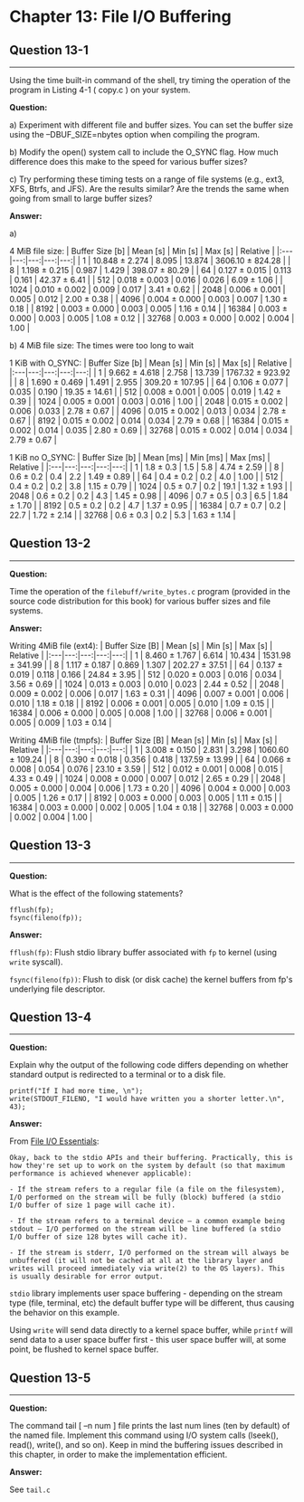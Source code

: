 # Chapter 13: File I/O Buffering

## Question 13-1

---

Using the time built-in command of the shell, try timing the operation of the program in Listing 4-1 ( copy.c ) on your system.

**Question:**

a) Experiment with different file and buffer sizes. You can set the buffer size using the –DBUF_SIZE=nbytes option when compiling the program.

b) Modify the open() system call to include the O_SYNC flag. How much difference does this make to the speed for various buffer sizes?

c) Try performing these timing tests on a range of file systems (e.g., ext3, XFS, Btrfs, and JFS). Are the results similar? Are the trends the same when going from small to large buffer sizes?

**Answer:**

a)

4 MiB file size:
| Buffer Size [b] | Mean [s] | Min [s] | Max [s] | Relative |
|:---|---:|---:|---:|---:|
| 1 | 10.848 ± 2.274 | 8.095 | 13.874 | 3606.10 ± 824.28 |
| 8 | 1.198 ± 0.215 | 0.987 | 1.429 | 398.07 ± 80.29 |
| 64 | 0.127 ± 0.015 | 0.113 | 0.161 | 42.37 ± 6.41 |
| 512 | 0.018 ± 0.003 | 0.016 | 0.026 | 6.09 ± 1.06 |
| 1024 | 0.010 ± 0.002 | 0.009 | 0.017 | 3.41 ± 0.62 |
| 2048 | 0.006 ± 0.001 | 0.005 | 0.012 | 2.00 ± 0.38 |
| 4096 | 0.004 ± 0.000 | 0.003 | 0.007 | 1.30 ± 0.18 |
| 8192 | 0.003 ± 0.000 | 0.003 | 0.005 | 1.16 ± 0.14 |
| 16384 | 0.003 ± 0.000 | 0.003 | 0.005 | 1.08 ± 0.12 |
| 32768 | 0.003 ± 0.000 | 0.002 | 0.004 | 1.00 |

b)
4 MiB file size: The times were too long to wait

1 KiB with O_SYNC:
| Buffer Size [b] | Mean [s] | Min [s] | Max [s] | Relative |
|:---|---:|---:|---:|---:|
| 1 | 9.662 ± 4.618 | 2.758 | 13.739 | 1767.32 ± 923.92 |
| 8 | 1.690 ± 0.469 | 1.491 | 2.955 | 309.20 ± 107.95 |
| 64 | 0.106 ± 0.077 | 0.035 | 0.190 | 19.35 ± 14.61 |
| 512 | 0.008 ± 0.001 | 0.005 | 0.019 | 1.42 ± 0.39 |
| 1024 | 0.005 ± 0.001 | 0.003 | 0.016 | 1.00 |
| 2048 | 0.015 ± 0.002 | 0.006 | 0.033 | 2.78 ± 0.67 |
| 4096 | 0.015 ± 0.002 | 0.013 | 0.034 | 2.78 ± 0.67 |
| 8192 | 0.015 ± 0.002 | 0.014 | 0.034 | 2.79 ± 0.68 |
| 16384 | 0.015 ± 0.002 | 0.014 | 0.035 | 2.80 ± 0.69 |
| 32768 | 0.015 ± 0.002 | 0.014 | 0.034 | 2.79 ± 0.67 |

1 KiB no O_SYNC:
| Buffer Size [b] | Mean [ms] | Min [ms] | Max [ms] | Relative |
|:---|---:|---:|---:|---:|
| 1 | 1.8 ± 0.3 | 1.5 | 5.8 | 4.74 ± 2.59 |
| 8 | 0.6 ± 0.2 | 0.4 | 2.2 | 1.49 ± 0.89 |
| 64 | 0.4 ± 0.2 | 0.2 | 4.0 | 1.00 |
| 512 | 0.4 ± 0.2 | 0.2 | 3.8 | 1.15 ± 0.79 |
| 1024 | 0.5 ± 0.7 | 0.2 | 19.1 | 1.32 ± 1.93 |
| 2048 | 0.6 ± 0.2 | 0.2 | 4.3 | 1.45 ± 0.98 |
| 4096 | 0.7 ± 0.5 | 0.3 | 6.5 | 1.84 ± 1.70 |
| 8192 | 0.5 ± 0.2 | 0.2 | 4.7 | 1.37 ± 0.95 |
| 16384 | 0.7 ± 0.7 | 0.2 | 22.7 | 1.72 ± 2.14 |
| 32768 | 0.6 ± 0.3 | 0.2 | 5.3 | 1.63 ± 1.14 |

## Question 13-2

---

**Question:**

Time the operation of the `filebuff/write_bytes.c` program (provided in the source code distribution for this book) for various buffer sizes and file systems.

**Answer:**

Writing 4MiB file (ext4):
| Buffer Size [B] | Mean [s] | Min [s] | Max [s] | Relative |
|:---|---:|---:|---:|---:|
| 1 | 8.460 ± 1.767 | 6.614 | 10.434 | 1531.98 ± 341.99 |
| 8 | 1.117 ± 0.187 | 0.869 | 1.307 | 202.27 ± 37.51 |
| 64 | 0.137 ± 0.019 | 0.118 | 0.166 | 24.84 ± 3.95 |
| 512 | 0.020 ± 0.003 | 0.016 | 0.034 | 3.56 ± 0.69 |
| 1024 | 0.013 ± 0.003 | 0.010 | 0.023 | 2.44 ± 0.52 |
| 2048 | 0.009 ± 0.002 | 0.006 | 0.017 | 1.63 ± 0.31 |
| 4096 | 0.007 ± 0.001 | 0.006 | 0.010 | 1.18 ± 0.18 |
| 8192 | 0.006 ± 0.001 | 0.005 | 0.010 | 1.09 ± 0.15 |
| 16384 | 0.006 ± 0.000 | 0.005 | 0.008 | 1.00 |
| 32768 | 0.006 ± 0.001 | 0.005 | 0.009 | 1.03 ± 0.14 |

Writing 4MiB file (tmpfs):
| Buffer Size [B] | Mean [s] | Min [s] | Max [s] | Relative |
|:---|---:|---:|---:|---:|
| 1 | 3.008 ± 0.150 | 2.831 | 3.298 | 1060.60 ± 109.24 |
| 8 | 0.390 ± 0.018 | 0.356 | 0.418 | 137.59 ± 13.99 |
| 64 | 0.066 ± 0.008 | 0.054 | 0.076 | 23.10 ± 3.59 |
| 512 | 0.012 ± 0.001 | 0.008 | 0.015 | 4.33 ± 0.49 |
| 1024 | 0.008 ± 0.000 | 0.007 | 0.012 | 2.65 ± 0.29 |
| 2048 | 0.005 ± 0.000 | 0.004 | 0.006 | 1.73 ± 0.20 |
| 4096 | 0.004 ± 0.000 | 0.003 | 0.005 | 1.26 ± 0.17 |
| 8192 | 0.003 ± 0.000 | 0.003 | 0.005 | 1.11 ± 0.15 |
| 16384 | 0.003 ± 0.000 | 0.002 | 0.005 | 1.04 ± 0.18 |
| 32768 | 0.003 ± 0.000 | 0.002 | 0.004 | 1.00 |

## Question 13-3

---

**Question:**

What is the effect of the following statements?

```
fflush(fp);
fsync(fileno(fp));
```

**Answer:**

`fflush(fp)`: Flush stdio library buffer associated with `fp` to kernel (using `write` syscall).

`fsync(fileno(fp))`: Flush to disk (or disk cache) the kernel buffers from fp's underlying file descriptor.

## Question 13-4

---

**Question:**

Explain why the output of the following code differs depending on whether standard output is redirected to a terminal or to a disk file.
```
printf("If I had more time, \n");
write(STDOUT_FILENO, "I would have written you a shorter letter.\n", 43);
```

**Answer:**

From [File I/O Essentials](https://static.packt-cdn.com/downloads/File_IO_Essentials.pdf):

```
Okay, back to the stdio APIs and their buffering. Practically, this is how they're set up to work on the system by default (so that maximum performance is achieved whenever applicable):

- If the stream refers to a regular file (a file on the filesystem), I/O performed on the stream will be fully (block) buffered (a stdio I/O buffer of size 1 page will cache it).

- If the stream refers to a terminal device – a common example being stdout – I/O performed on the stream will be line buffered (a stdio I/O buffer of size 128 bytes will cache it).

- If the stream is stderr, I/O performed on the stream will always be unbuffered (it will not be cached at all at the library layer and writes will proceed immediately via write(2) to the OS layers). This is usually desirable for error output.
```

`stdio` library implements user space buffering - depending on the stream type (file, terminal, etc) the default buffer type will be different, thus causing the behavior on this example.

Using `write` will send data directly to a kernel space buffer, while `printf` will send data to a user space buffer first - this user space buffer will, at some point, be flushed to kernel space buffer.

## Question 13-5

---

**Question:**

The command tail [ –n num ] file prints the last num lines (ten by default) of the named file. Implement this command using I/O system calls (lseek(), read(), write(), and so on). Keep in mind the buffering issues described in this chapter, in order to make the implementation efficient.

**Answer:**

See `tail.c`

